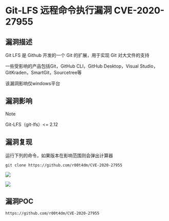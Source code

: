 # Git-LFS 远程命令执行漏洞 CVE-2020-27955

## 漏洞描述

Git LFS 是 Github 开发的一个 Git 的扩展，用于实现 Git 对大文件的支持

一些受影响的产品包括Git，GitHub CLI，GitHub Desktop，Visual Studio，GitKraden，SmartGit，Sourcetree等

该漏洞影响仅windows平台

## 漏洞影响

> [!NOTE]
>
> Git-LFS（git-lfs）<= 2.12

## 漏洞复现

运行下列的命令，如果版本在影响范围则会弹出计算器

```
git clone https://github.com/r00t4dm/CVE-2020-27955
```

![](resource/Git-LFS-远程命令执行漏洞-CVE-2020-27955/media/1.png)

![](resource/Git-LFS-远程命令执行漏洞-CVE-2020-27955/media/2.png)

## 漏洞POC

```
https://github.com/r00t4dm/CVE-2020-27955
```